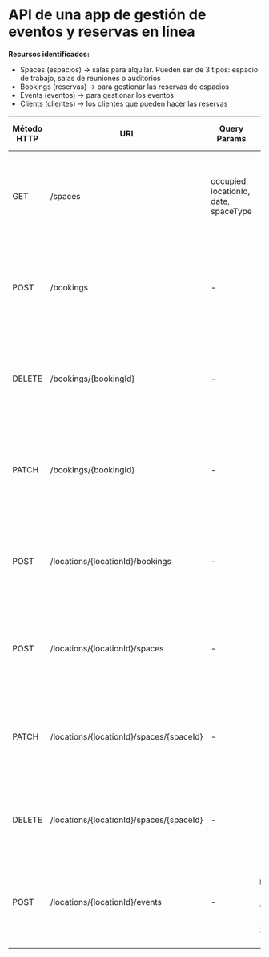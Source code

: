 # API de una app de gestión de eventos y reservas en línea

**Recursos identificados:**
- Spaces (espacios) -> salas para alquilar. Pueden ser de 3 tipos: espacio de trabajo, salas de reuniones o auditorios
- Bookings (reservas) -> para gestionar las reservas de espacios
- Events (eventos) -> para gestionar los eventos
- Clients (clientes) -> los clientes que pueden hacer las reservas

| Método HTTP  | URI            | Query Params | Request Body | Response Body    | Códigos HTTP de respuesta |
|--------------|----------------|--------------|--------------|------------------|-------------------------|
| GET         | /spaces  | occupied, locationId, date, spaceType            | - | `[{"spaceId": 1, "location": "1", "name": "sala101", "capacity": 6},{"spaceId": 2, "location": "1", "name": "sala102", "capacity": 8}]` | 200 OK<br/>400 Bad Request<br/>500 Internal Server Error |
| POST         | /bookings  | -            | `{"spaceId": 1, "clientId": "2", "startDate": "2024-02-10 10:00", "endDate": "2024-02-10 11:00"}`| `{"bookingId": 100, "spaceId": 1, "clientId": "2", "startDate": "2024-02-10 10:00", "endDate": "2024-02-10 11:00"}` | 201 Created<br/>400 Bad request<br/>500 Internal Server Error |
| DELETE         | /bookings/{bookingId}  | -            | - | `{"bookingId": 100, "spaceId": 1, "clientId": "2", "startDate": "2024-02-10 10:00", "endDate": "2024-02-10 11:00"}` | 200 OK<br/>404 Not Found<br/>500 Internal Server Error |
| PATCH         | /bookings/{bookingId}  | -            | `{"endDate": "2024-02-10 12:00"}`| `{"bookingId": 100, "spaceId": 1, "clientId": "2", "startDate": "2024-02-10 10:00", "endDate": "2024-02-10 12:00"}` | 200 OK<br/>404 Not Found<br/>500 Internal Server Error |
| POST         | /locations/{locationId}/bookings  | -            | `{"spaceId": 1, "clientId": "2", "startDate": "2024-02-10 10:00", "endDate": "2024-02-10 11:00"}`| `{"bookingId": 100, "spaceId": 1, "clientId": "2", "startDate": "2024-02-10 10:00", "endDate": "2024-02-10 11:00"}` | 201 Created<br/>400 Bad request<br/>500 Internal Server Error |
| POST         | /locations/{locationId}/spaces  | -            | `{"name": "sala101", "capacity": 6}`| `{"spaceId": 1, "location": "1", "name": "sala101", "capacity": 6}` | 201 Created<br/>400 Bad request<br/>500 Internal Server Error |
| PATCH         | /locations/{locationId}/spaces/{spaceId}  | -            | `{"capacity": 8}`| `{"spaceId": 1, "location": "1", "name": "sala101", "capacity": 8}` | 200 OK<br/>400 Bad request<br/>404 Not found<br/>500 Internal Server Error |
| DELETE         | /locations/{locationId}/spaces/{spaceId}  | -            | - | `{"spaceId": 1, "location": "1", "name": "sala101", "capacity": 6}` | 200 OK<br/>404 Not Found<br/>500 Internal Server Error |
| POST         | /locations/{locationId}/events  | -            | `{"description": "Festival Múscica", "startDate": "2024-02-15 09:00", "endDate": "2024-02-16 23:59", "spaceId": 25}` | `{"eventId":3, "description": "Festival Múscica", "startDate": "2024-02-15 09:00", "endDate": "2024-02-16 23:59", "spaceId": 25}` | 201 Created<br/>400 Bad request<br/>500 Internal Server Error |

